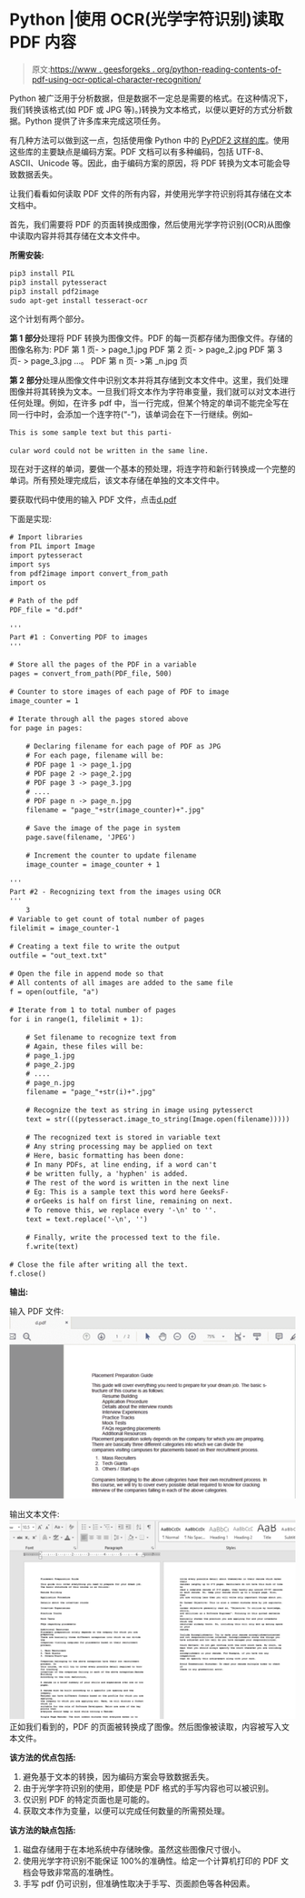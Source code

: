 # Python |使用 OCR(光学字符识别)读取 PDF 内容

> 原文:[https://www . geesforgeks . org/python-reading-contents-of-pdf-using-ocr-optical-character-recognition/](https://www.geeksforgeeks.org/python-reading-contents-of-pdf-using-ocr-optical-character-recognition/)

Python 被广泛用于分析数据，但是数据不一定总是需要的格式。在这种情况下，我们转换该格式(如 PDF 或 JPG 等)。)转换为文本格式，以便以更好的方式分析数据。Python 提供了许多库来完成这项任务。

有几种方法可以做到这一点，包括使用像 Python 中的 [PyPDF2 这样的库](https://www.geeksforgeeks.org/working-with-pdf-files-in-python/)。使用这些库的主要缺点是编码方案。PDF 文档可以有多种编码，包括 UTF-8、ASCII、Unicode 等。因此，由于编码方案的原因，将 PDF 转换为文本可能会导致数据丢失。

让我们看看如何读取 PDF 文件的所有内容，并使用光学字符识别将其存储在文本文档中。

首先，我们需要将 PDF 的页面转换成图像，然后使用光学字符识别(OCR)从图像中读取内容并将其存储在文本文件中。

**所需安装:**

```
pip3 install PIL
pip3 install pytesseract
pip3 install pdf2image
sudo apt-get install tesseract-ocr
```

这个计划有两个部分。

**第 1 部分**处理将 PDF 转换为图像文件。PDF 的每一页都存储为图像文件。存储的图像名称为:
PDF 第 1 页- > page_1.jpg
PDF 第 2 页- > page_2.jpg
PDF 第 3 页- > page_3.jpg
…。
PDF 第 n 页- >第 _n.jpg 页

**第 2 部分**处理从图像文件中识别文本并将其存储到文本文件中。这里，我们处理图像并将其转换为文本。一旦我们将文本作为字符串变量，我们就可以对文本进行任何处理。例如，在许多 pdf 中，当一行完成，但某个特定的单词不能完全写在同一行中时，会添加一个连字符(“-”)，该单词会在下一行继续。例如–

```
This is some sample text but this parti-

cular word could not be written in the same line.
```

现在对于这样的单词，要做一个基本的预处理，将连字符和新行转换成一个完整的单词。所有预处理完成后，该文本存储在单独的文本文件中。

要获取代码中使用的输入 PDF 文件，点击[d.pdf](https://media.geeksforgeeks.org/wp-content/uploads/d.pdf)

下面是实现:

```
# Import libraries
from PIL import Image
import pytesseract
import sys
from pdf2image import convert_from_path
import os

# Path of the pdf
PDF_file = "d.pdf"

'''
Part #1 : Converting PDF to images
'''

# Store all the pages of the PDF in a variable
pages = convert_from_path(PDF_file, 500)

# Counter to store images of each page of PDF to image
image_counter = 1

# Iterate through all the pages stored above
for page in pages:

    # Declaring filename for each page of PDF as JPG
    # For each page, filename will be:
    # PDF page 1 -> page_1.jpg
    # PDF page 2 -> page_2.jpg
    # PDF page 3 -> page_3.jpg
    # ....
    # PDF page n -> page_n.jpg
    filename = "page_"+str(image_counter)+".jpg"

    # Save the image of the page in system
    page.save(filename, 'JPEG')

    # Increment the counter to update filename
    image_counter = image_counter + 1

'''
Part #2 - Recognizing text from the images using OCR
'''
    3
# Variable to get count of total number of pages
filelimit = image_counter-1

# Creating a text file to write the output
outfile = "out_text.txt"

# Open the file in append mode so that 
# All contents of all images are added to the same file
f = open(outfile, "a")

# Iterate from 1 to total number of pages
for i in range(1, filelimit + 1):

    # Set filename to recognize text from
    # Again, these files will be:
    # page_1.jpg
    # page_2.jpg
    # ....
    # page_n.jpg
    filename = "page_"+str(i)+".jpg"

    # Recognize the text as string in image using pytesserct
    text = str(((pytesseract.image_to_string(Image.open(filename)))))

    # The recognized text is stored in variable text
    # Any string processing may be applied on text
    # Here, basic formatting has been done:
    # In many PDFs, at line ending, if a word can't
    # be written fully, a 'hyphen' is added.
    # The rest of the word is written in the next line
    # Eg: This is a sample text this word here GeeksF-
    # orGeeks is half on first line, remaining on next.
    # To remove this, we replace every '-\n' to ''.
    text = text.replace('-\n', '')    

    # Finally, write the processed text to the file.
    f.write(text)

# Close the file after writing all the text.
f.close()
```

**输出:**

输入 PDF 文件:
![](img/2a6def58a63a44b9bfb8b1346810ab53.png)

输出文本文件:
![](img/fccb11420a9919eae4bb441594399044.png)
正如我们看到的，PDF 的页面被转换成了图像。然后图像被读取，内容被写入文本文件。

**该方法的优点包括:**

1.  避免基于文本的转换，因为编码方案会导致数据丢失。
2.  由于光学字符识别的使用，即使是 PDF 格式的手写内容也可以被识别。
3.  仅识别 PDF 的特定页面也是可能的。
4.  获取文本作为变量，以便可以完成任何数量的所需预处理。

**该方法的缺点包括:**

1.  磁盘存储用于在本地系统中存储映像。虽然这些图像尺寸很小。
2.  使用光学字符识别不能保证 100%的准确性。给定一个计算机打印的 PDF 文档会导致非常高的准确性。
3.  手写 pdf 仍可识别，但准确性取决于手写、页面颜色等各种因素。